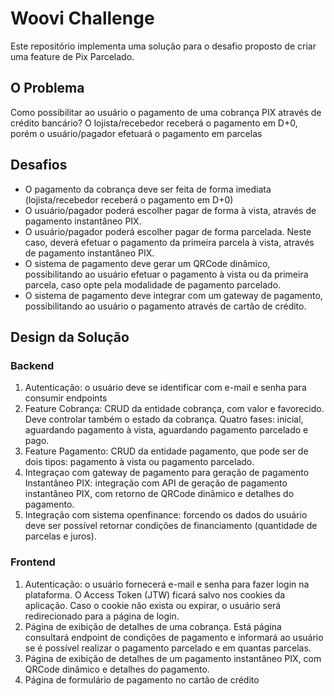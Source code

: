 # Woovi Challenge

Este repositório implementa uma solução para o desafio proposto de criar uma feature de Pix Parcelado.

## O Problema

Como possibilitar ao usuário o pagamento de uma cobrança PIX através de crédito bancário? O lojista/recebedor receberá o pagamento em D+0, porém o usuário/pagador efetuará o pagamento em parcelas

## Desafios

- O pagamento da cobrança deve ser feita de forma imediata (lojista/recebedor receberá o pagamento em D+0)
- O usuário/pagador poderá escolher pagar de forma à vista, através de pagamento instantâneo PIX.
- O usuário/pagador poderá escolher pagar de forma parcelada. Neste caso, deverá efetuar o pagamento da primeira parcela à vista, através de pagamento instantâneo PIX.
- O sistema de pagamento deve gerar um QRCode dinâmico, possibilitando ao usuário efetuar o pagamento à vista ou da primeira parcela, caso opte pela modalidade de pagamento parcelado.
- O sistema de pagamento deve integrar com um gateway de pagamento, possibilitando ao usuário o pagamento através de cartão de crédito.

## Design da Solução

### Backend

1. Autenticação: o usuário deve se identificar com e-mail e senha para consumir endpoints
2. Feature Cobrança: CRUD da entidade cobrança, com valor e favorecido. Deve controlar também o estado da cobrança. Quatro fases: inicial, aguardando pagamento à vista, aguardando pagamento parcelado e pago.
3. Feature Pagamento: CRUD da entidade pagamento, que pode ser de dois tipos: pagamento à vista ou pagamento parcelado.
4. Integraçao com gateway de pagamento para geração de pagamento Instantâneo PIX: integração com API de geração de pagamento instantâneo PIX, com retorno de QRCode dinâmico e detalhes do pagamento.
5. Integração com sistema openfinance: forcendo os dados do usuário deve ser possível retornar condições de financiamento (quantidade de parcelas e juros).

### Frontend

1. Autenticação: o usuário fornecerá e-mail e senha para fazer login na plataforma. O Access Token (JTW) ficará salvo nos cookies da aplicação. Caso o cookie não exista ou expirar, o usuário será redirecionado para a página de login.
2. Página de exibição de detalhes de uma cobrança. Está página consultará endpoint de condições de pagamento e informará ao usuário se é possível realizar o pagamento parcelado e em quantas parcelas.
3. Página de exibição de detalhes de um pagamento instantâneo PIX, com QRCode dinâmico e detalhes do pagamento.
4. Página de formulário de pagamento no cartão de crédito
